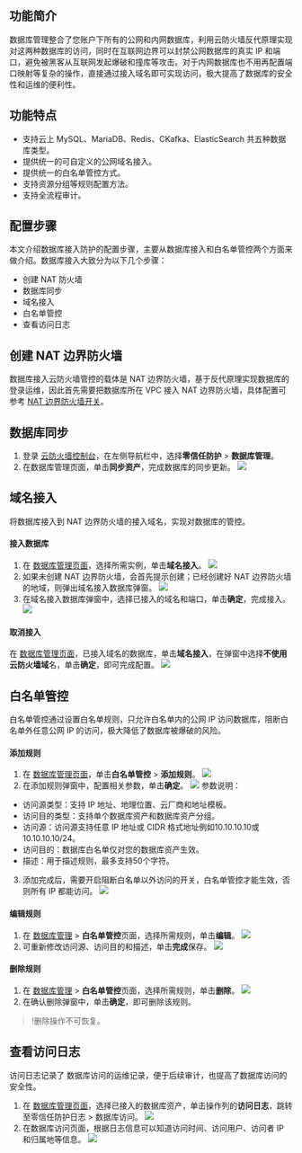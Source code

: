 ## 功能简介
数据库管理整合了您账户下所有的公网和内网数据库，利用云防火墙反代原理实现对这两种数据库的访问，同时在互联网边界可以封禁公网数据库的真实 IP 和端口，避免被黑客从互联网发起爆破和撞库等攻击。对于内网数据库也不用再配置端口映射等复杂的操作，直接通过接入域名即可实现访问，极大提高了数据库的安全性和运维的便利性。

## 功能特点 
- 支持云上 MySQL、MariaDB、Redis、CKafka、ElasticSearch 共五种数据库类型。
- 提供统一的可自定义的公网域名接入。
- 提供统一的白名单管控方式。
- 支持资源分组等规则配置方法。
- 支持全流程审计。

## 配置步骤
本文介绍数据库接入防护的配置步骤，主要从数据库接入和白名单管控两个方面来做介绍。数据库接入大致分为以下几个步骤：
<dx-steps>
- 创建 NAT 防火墙
- 数据库同步
- 域名接入
- 白名单管控
- 查看访问日志
</dx-steps>

## 创建 NAT 边界防火墙[](id:NAT)
数据库接入云防火墙管控的载体是 NAT 边界防火墙，基于反代原理实现数据库的登录运维，因此首先需要把数据库所在 VPC 接入 NAT 边界防火墙，具体配置可参考 [NAT 边界防火墙开关](https://cloud.tencent.com/document/product/1132/46929)。


## 数据库同步
1. 登录 [云防火墙控制台](https://console.cloud.tencent.com/cfw/identityauth)，在左侧导航栏中，选择**零信任防护** > **数据库管理**。
2. 在数据库管理页面，单击**同步资产**，完成数据库的同步更新。
![](https://qcloudimg.tencent-cloud.cn/raw/859a1c5970eae60ed04c4ba88225f75c.png)


## 域名接入 
将数据库接入到 NAT 边界防火墙的接入域名，实现对数据库的管控。
#### 接入数据库
1. 在 [数据库管理页面](https://console.cloud.tencent.com/cfw/identityauth/database)，选择所需实例，单击**域名接入**。
![](https://qcloudimg.tencent-cloud.cn/raw/0daef46e902dbc9effe2aa7047ab303a.png)
2. 如果未创建 NAT 边界防火墙，会首先提示创建；已经创建好 NAT 边界防火墙的地域，则弹出域名接入数据库弹窗。
![](https://qcloudimg.tencent-cloud.cn/raw/ef07c90e1d16c402793b0c73982cf385.png)
3. 在域名接入数据库弹窗中，选择已接入的域名和端口，单击**确定**，完成接入。
![](https://qcloudimg.tencent-cloud.cn/raw/17003389a88a58fa776368c8b7139a65.png)

#### 取消接入
在 [数据库管理页面](https://console.cloud.tencent.com/cfw/identityauth/database)，已接入域名的数据库，单击**域名接入**，在弹窗中选择**不使用云防火墙域**名，单击**确定**，即可完成配置。
![](https://qcloudimg.tencent-cloud.cn/raw/ba32c9850d0f14334c062c4cf80ceae7.png)

## 白名单管控
白名单管控通过设置白名单规则，只允许白名单内的公网 IP 访问数据库，阻断白名单外任意公网 IP 的访问，极大降低了数据库被爆破的风险。

#### 添加规则
1. 在 [数据库管理页面](https://console.cloud.tencent.com/cfw/identityauth/database)，单击**白名单管控** > **添加规则**。
![](https://qcloudimg.tencent-cloud.cn/raw/aacc98433e7f794ea2a99870eed0e2cd.png)
2. 在添加规则弹窗中，配置相关参数，单击**确定**。
![](https://qcloudimg.tencent-cloud.cn/raw/2665fe336598338b64d048d81890af61.png)
参数说明：
 - 访问源类型：支持 IP 地址、地理位置、云厂商和地址模板。
 - 访问目的类型：支持单个数据库资产和数据库资产分组。
 - 访问源：访问源支持任意 IP 地址或 CIDR 格式地址例如10.10.10.10或10.10.10.10/24。
 - 访问目的：数据库白名单仅对您的数据库资产生效。
 - 描述：用于描述规则，最多支持50个字符。
3. 添加完成后，需要开启阻断白名单以外访问的开关，白名单管控才能生效，否则所有 IP 都能访问。
![](https://qcloudimg.tencent-cloud.cn/raw/e74e9a7969cce645928e3d18e6b00b05.png)

#### 编辑规则
1. 在 [数据库管理](https://console.cloud.tencent.com/cfw/identityauth/database) > **白名单管控**页面，选择所需规则，单击**编辑**。
![](https://qcloudimg.tencent-cloud.cn/raw/1131c209925a49eb3f61325f835ca2f5.png)
2. 可重新修改访问源、访问目的和描述，单击**完成**保存。
![](https://qcloudimg.tencent-cloud.cn/raw/5414e03f016a431f568bc9ef04f4b43c.png)

#### 删除规则
1. 在 [数据库管理](https://console.cloud.tencent.com/cfw/identityauth/database) > **白名单管控**页面，选择所需规则，单击**删除**。
![](https://qcloudimg.tencent-cloud.cn/raw/17a2fe8967b2d982c313c4e31c963e4d.png)
2. 在确认删除弹窗中，单击**确定**，即可删除该规则。
>!删除操作不可恢复。
>

## 查看访问日志
访问日志记录了 数据库访问的运维记录，便于后续审计，也提高了数据库访问的安全性。
1. 在 [数据库管理页面](https://console.cloud.tencent.com/cfw/identityauth/database)，选择已接入的数据库资产，单击操作列的**访问日志**，跳转至零信任防护日志 > 数据库访问。
![](https://qcloudimg.tencent-cloud.cn/raw/5ff60195fa5b7d8bbbe591f0f161c77e.png)
2. 在数据库访问页面，根据日志信息可以知道访问时间、访问用户、访问者 IP 和归属地等信息。
![](https://qcloudimg.tencent-cloud.cn/raw/db7d7ab5093ed53fdff6780da0390aa9.png)
